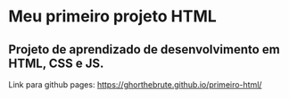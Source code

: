# Meu primeiro projeto HTML

## Projeto de aprendizado de desenvolvimento em HTML, CSS e JS.

Link para github pages: https://ghorthebrute.github.io/primeiro-html/